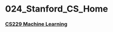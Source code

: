 # 024_Stanford_CS_Home

###  [CS229 Machine Learning](https://www.youtube.com/playlist?list=PLoROMvodv4rMiGQp3WXShtMGgzqpfVfbU)

